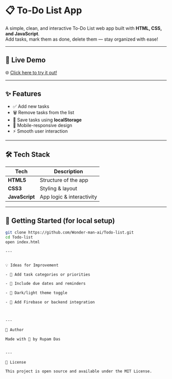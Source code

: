 # 📋 To-Do List App

A simple, clean, and interactive To-Do List web app built with **HTML, CSS, and JavaScript**.  
Add tasks, mark them as done, delete them — stay organized with ease!

---

## 🚀 Live Demo

🌐 [Click here to try it out!](https://wonder-man-ai.github.io/Todo-list/)

---

## ✨ Features

- ✅ Add new tasks  
- 🗑️ Remove tasks from the list  
- 💾 Save tasks using **localStorage**  
- 📱 Mobile-responsive design  
- ⚡ Smooth user interaction  

---

## 🛠️ Tech Stack

| Tech         | Description              |
|--------------|--------------------------|
| **HTML5**    | Structure of the app     |
| **CSS3**     | Styling & layout         |
| **JavaScript** | App logic & interactivity |

---

## 📂 Getting Started (for local setup)

```bash
git clone https://github.com/Wonder-man-ai/Todo-list.git
cd Todo-list
open index.html

---


💡 Ideas for Improvement

- 🔶 Add task categories or priorities

- 🔶 Include due dates and reminders

- 🔶 Dark/light theme toggle

- 🔶 Add Firebase or backend integration



---

🙌 Author

Made with 💙 by Rupam Das


---

📄 License

This project is open source and available under the MIT License.